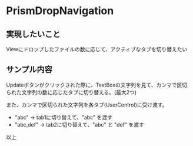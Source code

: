 # PrismDropNavigation

## 実現したいこと
Viewにドロップしたファイルの数に応じて、アクティブなタブを切り替えたい

## サンプル内容
Updateボタンがクリックされた際に、TextBoxの文字列を見て、カンマで区切られた文字列の数に応じたタブに切り替える。(最大2つ)

また、カンマで区切られた文字列を各タブ(UserControl)に受け渡す。

- "abc" → tab1に切り替えて、"abc" を渡す
- "abc,def" → tab2に切り替えて、"abc" と "def" を渡す

以上